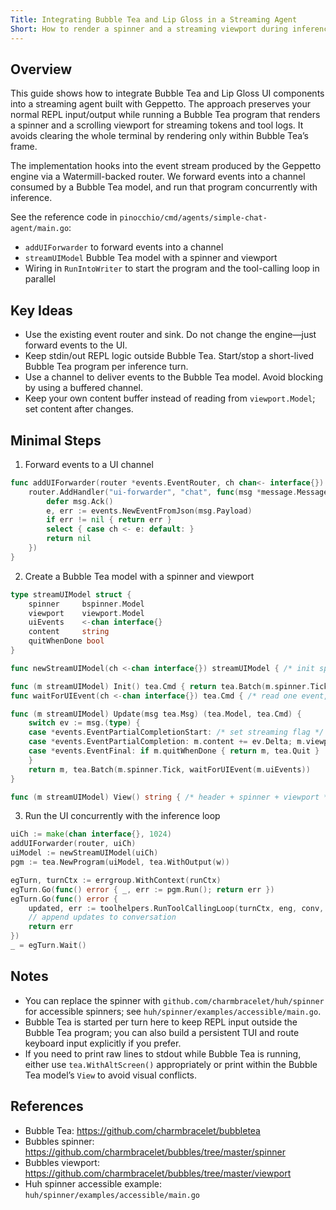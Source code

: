 ```yaml
---
Title: Integrating Bubble Tea and Lip Gloss in a Streaming Agent
Short: How to render a spinner and a streaming viewport during inference without clearing the terminal
---
```


## Overview

This guide shows how to integrate Bubble Tea and Lip Gloss UI components into a streaming agent built with Geppetto. The approach preserves your normal REPL input/output while running a Bubble Tea program that renders a spinner and a scrolling viewport for streaming tokens and tool logs. It avoids clearing the whole terminal by rendering only within Bubble Tea’s frame.

The implementation hooks into the event stream produced by the Geppetto engine via a Watermill-backed router. We forward events into a channel consumed by a Bubble Tea model, and run that program concurrently with inference.

See the reference code in `pinocchio/cmd/agents/simple-chat-agent/main.go`:
- `addUIForwarder` to forward events into a channel
- `streamUIModel` Bubble Tea model with a spinner and viewport
- Wiring in `RunIntoWriter` to start the program and the tool-calling loop in parallel

## Key Ideas

- Use the existing event router and sink. Do not change the engine—just forward events to the UI.
- Keep stdin/out REPL logic outside Bubble Tea. Start/stop a short-lived Bubble Tea program per inference turn.
- Use a channel to deliver events to the Bubble Tea model. Avoid blocking by using a buffered channel.
- Keep your own content buffer instead of reading from `viewport.Model`; set content after changes.

## Minimal Steps

1) Forward events to a UI channel

```go
func addUIForwarder(router *events.EventRouter, ch chan<- interface{}) {
    router.AddHandler("ui-forwarder", "chat", func(msg *message.Message) error {
        defer msg.Ack()
        e, err := events.NewEventFromJson(msg.Payload)
        if err != nil { return err }
        select { case ch <- e: default: }
        return nil
    })
}
```

2) Create a Bubble Tea model with a spinner and viewport

```go
type streamUIModel struct {
    spinner     bspinner.Model
    viewport    viewport.Model
    uiEvents    <-chan interface{}
    content     string
    quitWhenDone bool
}

func newStreamUIModel(ch <-chan interface{}) streamUIModel { /* init spinner+viewport */ }

func (m streamUIModel) Init() tea.Cmd { return tea.Batch(m.spinner.Tick, waitForUIEvent(m.uiEvents)) }
func waitForUIEvent(ch <-chan interface{}) tea.Cmd { /* read one event, return as msg */ }

func (m streamUIModel) Update(msg tea.Msg) (tea.Model, tea.Cmd) {
    switch ev := msg.(type) {
    case *events.EventPartialCompletionStart: /* set streaming flag */
    case *events.EventPartialCompletion: m.content += ev.Delta; m.viewport.SetContent(m.content)
    case *events.EventFinal: if m.quitWhenDone { return m, tea.Quit }
    }
    return m, tea.Batch(m.spinner.Tick, waitForUIEvent(m.uiEvents))
}

func (m streamUIModel) View() string { /* header + spinner + viewport */ }
```

3) Run the UI concurrently with the inference loop

```go
uiCh := make(chan interface{}, 1024)
addUIForwarder(router, uiCh)
uiModel := newStreamUIModel(uiCh)
pgm := tea.NewProgram(uiModel, tea.WithOutput(w))

egTurn, turnCtx := errgroup.WithContext(runCtx)
egTurn.Go(func() error { _, err := pgm.Run(); return err })
egTurn.Go(func() error {
    updated, err := toolhelpers.RunToolCallingLoop(turnCtx, eng, conv, registry, cfg)
    // append updates to conversation
    return err
})
_ = egTurn.Wait()
```

## Notes

- You can replace the spinner with `github.com/charmbracelet/huh/spinner` for accessible spinners; see `huh/spinner/examples/accessible/main.go`.
- Bubble Tea is started per turn here to keep REPL input outside the Bubble Tea program; you can also build a persistent TUI and route keyboard input explicitly if you prefer.
- If you need to print raw lines to stdout while Bubble Tea is running, either use `tea.WithAltScreen()` appropriately or print within the Bubble Tea model’s `View` to avoid visual conflicts.

## References

- Bubble Tea: https://github.com/charmbracelet/bubbletea
- Bubbles spinner: https://github.com/charmbracelet/bubbles/tree/master/spinner
- Bubbles viewport: https://github.com/charmbracelet/bubbles/tree/master/viewport
- Huh spinner accessible example: `huh/spinner/examples/accessible/main.go`

